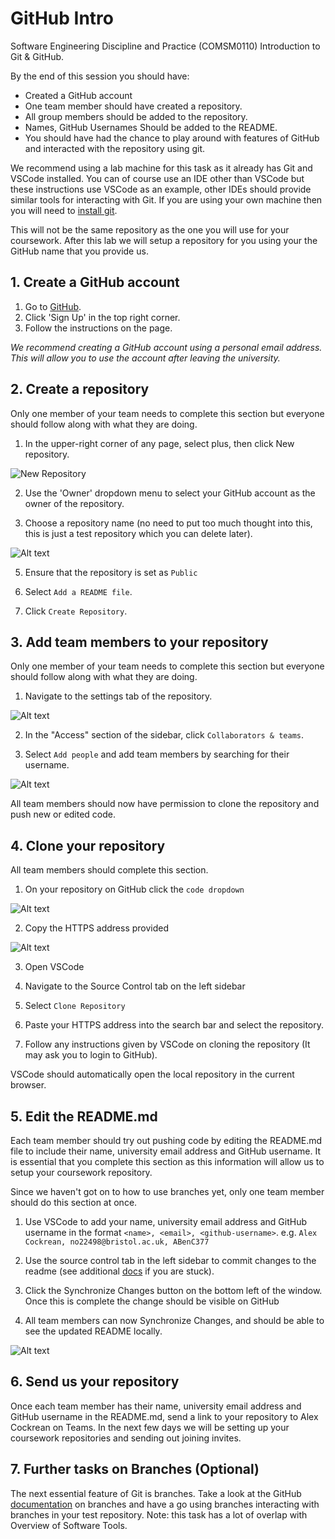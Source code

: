 # GitHub Intro
Software Engineering Discipline and Practice (COMSM0110) Introduction to Git &amp; GitHub.

By the end of this session you should have:
- Created a GitHub account
- One team member should have created a repository.
- All group members should be added to the repository.
- Names, GitHub Usernames Should be added to the README.
- You should have had the chance to play around with features of GitHub and interacted with the repository using git.

We recommend using a lab machine for this task as it already has Git and VSCode installed. You can of course use an IDE other than VSCode but these instructions use VSCode as an example, other IDEs should provide similar tools for interacting with Git. If you are using your own machine then you will need to [install git](https://git-scm.com/book/en/v2/Getting-Started-Installing-Git).

This will not be the same repository as the one you will use for your coursework. After this lab we will setup a repository for you using your the GitHub name that you provide us.

## 1. Create a GitHub account

1. Go to [GitHub](www.github.com).
2. Click 'Sign Up' in the top right corner.
3. Follow the instructions on the page. 

*We recommend creating a GitHub account using a personal email address. This will allow you to use the account after leaving the university.*

## 2. Create a repository

Only one member of your team needs to complete this section but everyone should follow along with what they are doing.

1. In the upper-right corner of any page, select plus, then click New repository.

![New Repository](images/new-repository.png)

2. Use the 'Owner' dropdown menu to select your GitHub account as the owner of the repository.

3. Choose a repository name (no need to put too much thought into this, this is just a test repository which you can delete later).

![Alt text](images/repo-name.png)

5. Ensure that the repository is set as `Public`

4. Select `Add a README file`.

5. Click `Create Repository`.

## 3. Add team members to your repository

Only one member of your team needs to complete this section but everyone should follow along with what they are doing.

1. Navigate to the settings tab of the repository.

![Alt text](images/settings.png)

2. In the "Access" section of the sidebar, click `Collaborators & teams`.

3. Select `Add people` and add team members by searching for their username.

![Alt text](/images/manage-access.png)

All team members should now have permission to clone the repository and push new or edited code.

## 4. Clone your repository

All team members should complete this section. 

1. On your repository on GitHub click the `code dropdown`

![Alt text](images/clone.png)

2. Copy the HTTPS address provided

![Alt text](images/clone-copy.png)

3. Open VSCode

4. Navigate to the Source Control tab on the left sidebar

5. Select `Clone Repository`

6. Paste your HTTPS address into the search bar and select the repository.

7. Follow any instructions given by VSCode on cloning the repository (It may ask you to login to GitHub).

VSCode should automatically open the local repository in the current browser.

## 5. Edit the README.md

Each team member should try out pushing code by editing the README.md file to include their name, university email address and GitHub username. It is essential that you complete this section as this information will allow us to setup your coursework repository.

Since we haven't got on to how to use branches yet, only one team member should do this section at once.

1. Use VSCode to add your name, university email address and GitHub username in the format `<name>, <email>, <github-username>`. e.g. `Alex Cockrean, no22498@bristol.ac.uk, ABenC377`

2. Use the source control tab in the left sidebar to commit changes to the readme (see additional [docs](https://code.visualstudio.com/docs/sourcecontrol/overview#_commit:~:text=the%20current%20workspace.-,Commit,-Staging%20(git%20add)) if you are stuck).

3. Click the Synchronize Changes button on the bottom left of the window. Once this is complete the change should be visible on GitHub

4. All team members can now Synchronize Changes, and should be able to see the updated README locally.

![Alt text](images/sync.png)

## 6. Send us your repository

Once each team member has their name, university email address and GitHub username in the README.md, send a link to your repository to Alex Cockrean on Teams. In the next few days we will be setting up your coursework repositories and sending out joining invites.  

## 7. Further tasks on Branches (Optional)

The next essential feature of Git is branches. Take a look at the GitHub [documentation](https://docs.github.com/en/pull-requests/collaborating-with-pull-requests/proposing-changes-to-your-work-with-pull-requests/about-branches) on branches and have a go using branches interacting with branches in your test repository. Note: this task has a lot of overlap with Overview of Software Tools.
